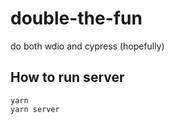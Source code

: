 # double-the-fun

do both wdio and cypress (hopefully)

## How to run server

```
yarn
yarn server
```

